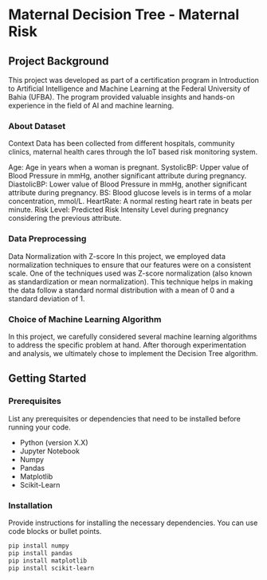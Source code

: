 # Maternal Decision Tree - Maternal Risk


## Project Background
This project was developed as part of a certification program in Introduction to Artificial Intelligence and Machine Learning at the Federal University of Bahia (UFBA). The program provided valuable insights and hands-on experience in the field of AI and machine learning.


### About Dataset
Context
Data has been collected from different hospitals, community clinics, maternal health cares through the IoT based risk monitoring system.

Age: Age in years when a woman is pregnant.
SystolicBP: Upper value of Blood Pressure in mmHg, another significant attribute during pregnancy.
DiastolicBP: Lower value of Blood Pressure in mmHg, another significant attribute during pregnancy.
BS: Blood glucose levels is in terms of a molar concentration, mmol/L.
HeartRate: A normal resting heart rate in beats per minute.
Risk Level: Predicted Risk Intensity Level during pregnancy considering the previous attribute.

### Data Preprocessing
Data Normalization with Z-score
In this project, we employed data normalization techniques to ensure that our features were on a consistent scale. One of the techniques used was Z-score normalization (also known as standardization or mean normalization). This technique helps in making the data follow a standard normal distribution with a mean of 0 and a standard deviation of 1.

### Choice of Machine Learning Algorithm
In this project, we carefully considered several machine learning algorithms to address the specific problem at hand. After thorough experimentation and analysis, we ultimately chose to implement the Decision Tree algorithm.


## Getting Started

### Prerequisites

List any prerequisites or dependencies that need to be installed before running your code.

- Python (version X.X)
- Jupyter Notebook
- Numpy
- Pandas
- Matplotlib
- Scikit-Learn

### Installation

Provide instructions for installing the necessary dependencies. You can use code blocks or bullet points.

```bash
pip install numpy
pip install pandas
pip install matplotlib
pip install scikit-learn

